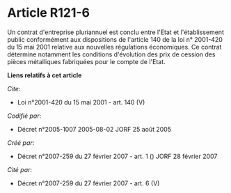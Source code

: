 # Article R121-6

Un contrat d'entreprise pluriannuel est conclu entre l'Etat et l'établissement public conformément aux dispositions de
l'article 140 de la loi n° 2001-420 du 15 mai 2001 relative aux nouvelles régulations économiques. Ce contrat détermine
notamment les conditions d'évolution des prix de cession des pièces métalliques fabriquées pour le compte de l'Etat.

**Liens relatifs à cet article**

_Cite_:

  - Loi n°2001-420 du 15 mai 2001 - art. 140 (V)

_Codifié par_:

  - Décret n°2005-1007 2005-08-02 JORF 25 août 2005

_Créé par_:

  - Décret n°2007-259 du 27 février 2007 - art. 1 () JORF 28 février 2007

_Cité par_:

  - Décret n°2007-259 du 27 février 2007 - art. 6 (V)
